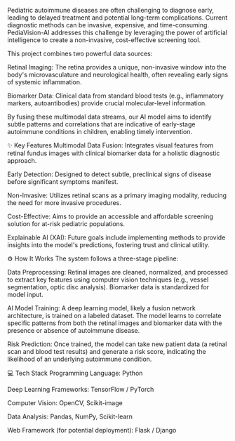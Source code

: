 Pediatric autoimmune diseases are often challenging to diagnose early, leading to delayed treatment and potential long-term complications. Current diagnostic methods can be invasive, expensive, and time-consuming. PediaVision-AI addresses this challenge by leveraging the power of artificial intelligence to create a non-invasive, cost-effective screening tool.

This project combines two powerful data sources:

Retinal Imaging: The retina provides a unique, non-invasive window into the body's microvasculature and neurological health, often revealing early signs of systemic inflammation.

Biomarker Data: Clinical data from standard blood tests (e.g., inflammatory markers, autoantibodies) provide crucial molecular-level information.

By fusing these multimodal data streams, our AI model aims to identify subtle patterns and correlations that are indicative of early-stage autoimmune conditions in children, enabling timely intervention.

✨ Key Features
Multimodal Data Fusion: Integrates visual features from retinal fundus images with clinical biomarker data for a holistic diagnostic approach.

Early Detection: Designed to detect subtle, preclinical signs of disease before significant symptoms manifest.

Non-Invasive: Utilizes retinal scans as a primary imaging modality, reducing the need for more invasive procedures.

Cost-Effective: Aims to provide an accessible and affordable screening solution for at-risk pediatric populations.

Explainable AI (XAI): Future goals include implementing methods to provide insights into the model's predictions, fostering trust and clinical utility.

⚙️ How It Works
The system follows a three-stage pipeline:

Data Preprocessing: Retinal images are cleaned, normalized, and processed to extract key features using computer vision techniques (e.g., vessel segmentation, optic disc analysis). Biomarker data is standardized for model input.

AI Model Training: A deep learning model, likely a fusion network architecture, is trained on a labeled dataset. The model learns to correlate specific patterns from both the retinal images and biomarker data with the presence or absence of autoimmune disease.

Risk Prediction: Once trained, the model can take new patient data (a retinal scan and blood test results) and generate a risk score, indicating the likelihood of an underlying autoimmune condition.

💻 Tech Stack
Programming Language: Python

Deep Learning Frameworks: TensorFlow / PyTorch

Computer Vision: OpenCV, Scikit-image

Data Analysis: Pandas, NumPy, Scikit-learn

Web Framework (for potential deployment): Flask / Django
